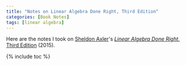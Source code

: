 ```yaml
---
title: "Notes on Linear Algebra Done Right, Third Edition"
categories: [Book Notes]
tags: [linear algebra]
---
```


Here are the notes I took on [Sheldon Axler](http://www.axler.net/)'s [*Linear Algebra Done Right*, Third Edition](http://linear.axler.net/) (2015).

{% include toc %}